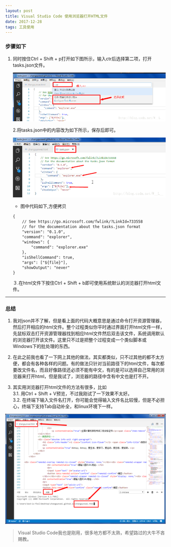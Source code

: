 ```yaml
---
layout: post
title: Visual Studio Code 使用浏览器打开HTML文件
date: 2017-12-28
tags: 工具使用
---
```



### 步骤如下
1. 同时按住Ctrl + Shift + p打开如下图所示，输入ctr后选择第二项，打开tasks.json文件。

    ![box3](/images/post/2017-12-28-VisualStudioCode使用浏览器打开HTML文件/20170621214413467-1.png)   

    2.将tasks.json中的内容改为如下所示，保存后即可。  
 
    ![box3](/images/post/2017-12-28-VisualStudioCode使用浏览器打开HTML文件/20170621214515922-2.png)   

    * 图中代码如下,方便拷贝    
    ```
    {
        // See https://go.microsoft.com/fwlink/?LinkId=733558
        // for the documentation about the tasks.json format
        "version": "0.1.0",
        "command": "explorer",
        "windows": {
            "command": "explorer.exe" 
        },
        "isShellCommand": true,
        "args": ["${file}"],
        "showOutput": "never"
    }        
    ```
    ３.在html文件下按住Ctrl + Shift + b即可使用系统默认的浏览器打开html文件。    

- - - - - - - - - - - - - - - - - - - - - - - -

### 总结      
1. 我对json并不了解，但是看上面的代码大概意思是通过命令打开资源管理器，然后打开相应的html文件。整个过程类似你平时通过界面打开html文件一样，先鼠标双击打开资源管理器找到相应html文件然后双击该文件，系统调用默认的浏览器打开该文件。这里只不过是把整个过程变成一个类似脚本或Windows下的批处理的东西。   

2. 在此之前我也看了一下网上其他的做法，其实都类似，只不过其他的都不太方便，都会有各种各样的问题。有的做法只针对当前路径下的html文件，每次都要改文件名，而且好像路径还必须不能有中文，有的是可以选择自己常用的浏览器来打开html，但是我试了，浏览器的路径中含有中文也是打不开。     

3. 其实用浏览器打开html文件的方法有很多，比如    
    3.1. 用Ctrl + Shift + V预览，不过我刚试了一下效果不太好。    
    3.2. 在终端下输入文件名打开，你可能会觉得输入文件名比较慢，但是不必担心，终端下支持Tab自动补全，和linux环境下一样。    


![box3](/images/post/2017-12-28-VisualStudioCode使用浏览器打开HTML文件/20170621222730544-3.png)

> Visual Studio Code我也是刚用，很多地方都不太熟，希望路过的大牛不吝赐教。
